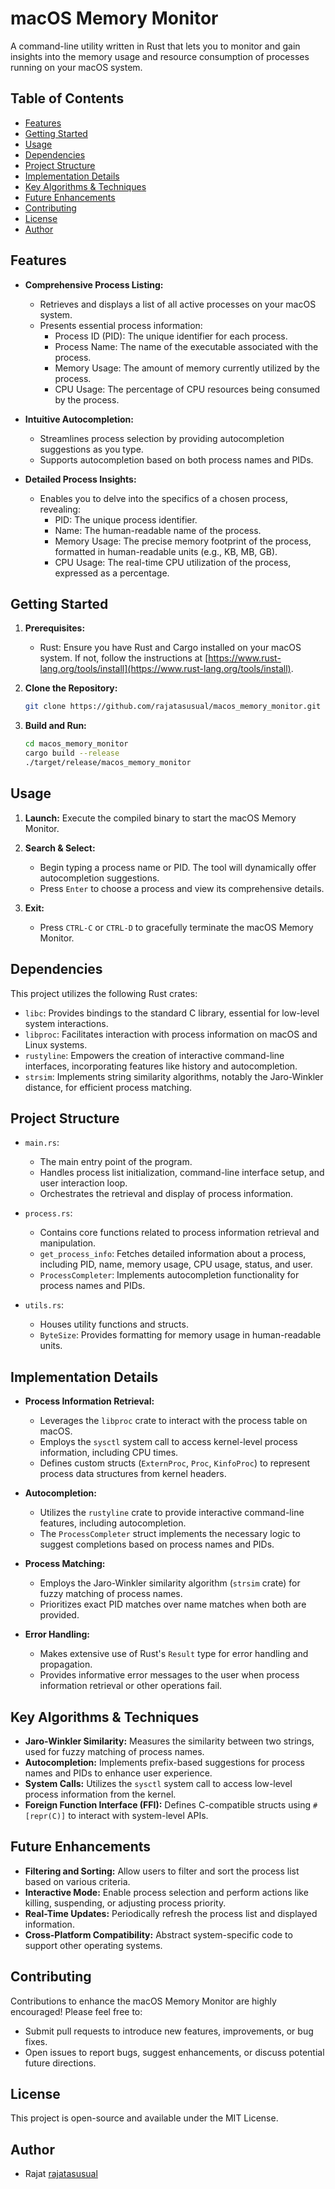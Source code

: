 # macOS Memory Monitor

A command-line utility written in Rust that lets you to monitor and gain insights into the memory usage and resource consumption of processes running on your macOS system.

## Table of Contents

* [Features](#features)
* [Getting Started](#getting-started)
* [Usage](#usage)
* [Dependencies](#dependencies)
* [Project Structure](#project-structure)
* [Implementation Details](#implementation-details)
* [Key Algorithms & Techniques](#key-algorithms-&-techniques)
* [Future Enhancements](#future-enhancements)
* [Contributing](#contributing)
* [License](#license)
* [Author](#author)

## Features

* **Comprehensive Process Listing:**
    * Retrieves and displays a list of all active processes on your macOS system.
    * Presents essential process information:
        * Process ID (PID): The unique identifier for each process.
        * Process Name: The name of the executable associated with the process.
        * Memory Usage: The amount of memory currently utilized by the process.
        * CPU Usage: The percentage of CPU resources being consumed by the process.

* **Intuitive Autocompletion:**
    * Streamlines process selection by providing autocompletion suggestions as you type.
    * Supports autocompletion based on both process names and PIDs.

* **Detailed Process Insights:**
    * Enables you to delve into the specifics of a chosen process, revealing:
        * PID: The unique process identifier.
        * Name: The human-readable name of the process.
        * Memory Usage: The precise memory footprint of the process, formatted in human-readable units (e.g., KB, MB, GB).
        * CPU Usage: The real-time CPU utilization of the process, expressed as a percentage.

## Getting Started

1. **Prerequisites:**
    * Rust: Ensure you have Rust and Cargo installed on your macOS system. If not, follow the instructions at [https://www.rust-lang.org/tools/install](https://www.rust-lang.org/tools/install).

2. **Clone the Repository:**
    ```bash
    git clone https://github.com/rajatasusual/macos_memory_monitor.git
    ```

3. **Build and Run:**
    ```bash
    cd macos_memory_monitor
    cargo build --release 
    ./target/release/macos_memory_monitor
    ```

## Usage

1. **Launch:** Execute the compiled binary to start the macOS Memory Monitor.

2. **Search & Select:**
    * Begin typing a process name or PID. The tool will dynamically offer autocompletion suggestions.
    * Press `Enter` to choose a process and view its comprehensive details.

3. **Exit:**
    * Press `CTRL-C` or `CTRL-D` to gracefully terminate the macOS Memory Monitor.

## Dependencies

This project utilizes the following Rust crates:

* `libc`: Provides bindings to the standard C library, essential for low-level system interactions.
* `libproc`: Facilitates interaction with process information on macOS and Linux systems.
* `rustyline`: Empowers the creation of interactive command-line interfaces, incorporating features like history and autocompletion.
* `strsim`: Implements string similarity algorithms, notably the Jaro-Winkler distance, for efficient process matching.

## Project Structure

* `main.rs`:
    * The main entry point of the program.
    * Handles process list initialization, command-line interface setup, and user interaction loop.
    * Orchestrates the retrieval and display of process information.

* `process.rs`:
    * Contains core functions related to process information retrieval and manipulation.
    * `get_process_info`: Fetches detailed information about a process, including PID, name, memory usage, CPU usage, status, and user.
    * `ProcessCompleter`: Implements autocompletion functionality for process names and PIDs.

* `utils.rs`:
    * Houses utility functions and structs.
    * `ByteSize`: Provides formatting for memory usage in human-readable units.

## Implementation Details

* **Process Information Retrieval:**
    * Leverages the `libproc` crate to interact with the process table on macOS.
    * Employs the `sysctl` system call to access kernel-level process information, including CPU times.
    * Defines custom structs (`ExternProc`, `Proc`, `KinfoProc`) to represent process data structures from kernel headers.

* **Autocompletion:**
    * Utilizes the `rustyline` crate to provide interactive command-line features, including autocompletion.
    * The `ProcessCompleter` struct implements the necessary logic to suggest completions based on process names and PIDs.

* **Process Matching:**
    * Employs the Jaro-Winkler similarity algorithm (`strsim` crate) for fuzzy matching of process names.
    * Prioritizes exact PID matches over name matches when both are provided.

* **Error Handling:**
    * Makes extensive use of Rust's `Result` type for error handling and propagation.
    * Provides informative error messages to the user when process information retrieval or other operations fail.

## Key Algorithms & Techniques

* **Jaro-Winkler Similarity:**  Measures the similarity between two strings, used for fuzzy matching of process names.
* **Autocompletion:** Implements prefix-based suggestions for process names and PIDs to enhance user experience.
* **System Calls:** Utilizes the `sysctl` system call to access low-level process information from the kernel.
* **Foreign Function Interface (FFI):**  Defines C-compatible structs using `#[repr(C)]` to interact with system-level APIs.

## Future Enhancements

* **Filtering and Sorting:** Allow users to filter and sort the process list based on various criteria.
* **Interactive Mode:**  Enable process selection and perform actions like killing, suspending, or adjusting process priority.
* **Real-Time Updates:**  Periodically refresh the process list and displayed information.
* **Cross-Platform Compatibility:**  Abstract system-specific code to support other operating systems.

## Contributing

Contributions to enhance the macOS Memory Monitor are highly encouraged! Please feel free to:

* Submit pull requests to introduce new features, improvements, or bug fixes.
* Open issues to report bugs, suggest enhancements, or discuss potential future directions.

## License

This project is open-source and available under the MIT License.

## Author

* Rajat [rajatasusual](https://github.com/rajatasusual)